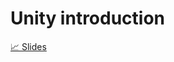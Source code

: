 # Unity introduction

[📈 Slides](https://grynag.github.io/MixedRealityDevelopment/2-Unity-Introduction/Slides.html#1)